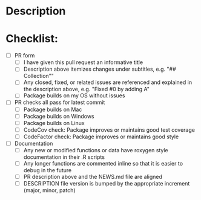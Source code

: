 # Description

# Checklist:

- [ ] PR form
  - [ ] I have given this pull request an informative title
  - [ ] Description above itemizes changes under subtitles, e.g. "## Collection""
  - [ ] Any closed, fixed, or related issues are referenced and explained in the description above, e.g. "Fixed #0 by adding A"
  - [ ] Package builds on my OS without issues
- [ ] PR checks all pass for latest commit
  - [ ] Package builds on Mac
  - [ ] Package builds on Windows
  - [ ] Package builds on Linux
  - [ ] CodeCov check: Package improves or maintains good test coverage
  - [ ] CodeFactor check: Package improves or maintains good style
- [ ] Documentation
  - [ ] Any new or modified functions or data have roxygen style documentation in their .R scripts
  - [ ] Any longer functions are commented inline so that it is easier to debug in the future
  - [ ] PR description above and the NEWS.md file are aligned
  - [ ] DESCRIPTION file version is bumped by the appropriate increment (major, minor, patch)

